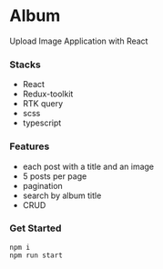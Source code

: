 # Album
Upload Image Application with React


### Stacks 
- React
- Redux-toolkit
- RTK query
- scss
- typescript



### Features

- each post with a title and an image
- 5 posts per page
- pagination
- search by album title
- CRUD


### Get Started

```
npm i
npm run start
```




